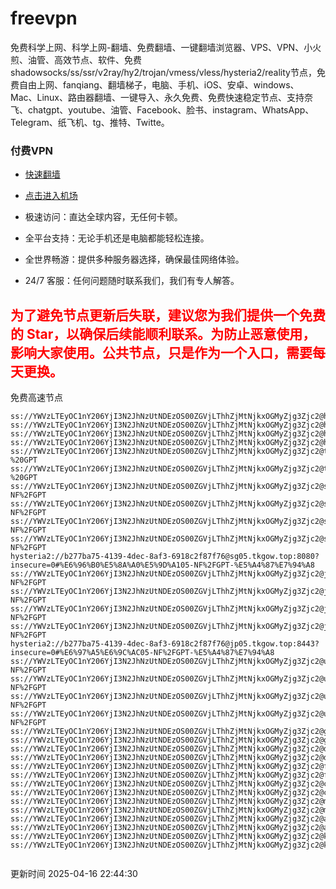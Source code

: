 # freevpn

免费科学上网、科学上网-翻墙、免费翻墙、一键翻墙浏览器、VPS、VPN、小火煎、油管、高效节点、软件、免费shadowsocks/ss/ssr/v2ray/hy2/trojan/vmess/vless/hysteria2/reality节点，免费自由上网、fanqiang、翻墙梯子，电脑、手机、iOS、安卓、windows、Mac、Linux、路由器翻墙、一键导入、永久免费、免费快速稳定节点、支持奈飞、chatgpt、youtube、油管、Facebook、脸书、instagram、WhatsApp、Telegram、纸飞机、tg、推特、Twitte。

### 付费VPN
* [快速翻墙](https://xgogo.sbs/#/register?code=wxADDy87) 

* [点击进入机场](https://xgogo.sbs/#/register?code=wxADDy87) 

* 极速访问：直达全球内容，无任何卡顿。

* 全平台支持：无论手机还是电脑都能轻松连接。

* 全世界畅游：提供多种服务器选择，确保最佳网络体验。

* 24/7 客服：任何问题随时联系我们，我们有专人解答。

## <font color="red">为了避免节点更新后失联，建议您为我们提供一个免费的 Star，以确保后续能顺利联系。为防止恶意使用，影响大家使用。公共节点，只是作为一个入口，需要每天更换。</font>

免费高速节点

```ss://YWVzLTEyOC1nY206YjI3N2JhNzUtNDEzOS00ZGVjLThhZjMtNjkxOGMyZjg3Zjc2@hk01.jgrtoioceaw.help:50384#%E9%A6%99%E6%B8%AF01
ss://YWVzLTEyOC1nY206YjI3N2JhNzUtNDEzOS00ZGVjLThhZjMtNjkxOGMyZjg3Zjc2@hk02.jigreliewolf.click:17889#%E9%A6%99%E6%B8%AF02
ss://YWVzLTEyOC1nY206YjI3N2JhNzUtNDEzOS00ZGVjLThhZjMtNjkxOGMyZjg3Zjc2@hk03.jigreliewolf.click:10838#%E9%A6%99%E6%B8%AF03
ss://YWVzLTEyOC1nY206YjI3N2JhNzUtNDEzOS00ZGVjLThhZjMtNjkxOGMyZjg3Zjc2@hk04.jgrtoioceaw.help:29956#%E9%A6%99%E6%B8%AF04
ss://YWVzLTEyOC1nY206YjI3N2JhNzUtNDEzOS00ZGVjLThhZjMtNjkxOGMyZjg3Zjc2@hk05.ijgelrkasd.click:41284#%E9%A6%99%E6%B8%AF05
ss://YWVzLTEyOC1nY206YjI3N2JhNzUtNDEzOS00ZGVjLThhZjMtNjkxOGMyZjg3Zjc2@tw01.jigreliewolf.click:30995#%E5%8F%B0%E6%B9%BE01%20-%20GPT
ss://YWVzLTEyOC1nY206YjI3N2JhNzUtNDEzOS00ZGVjLThhZjMtNjkxOGMyZjg3Zjc2@tw02.ijgelrkasd.click:22610#%E5%8F%B0%E6%B9%BE02%20-%20GPT
ss://YWVzLTEyOC1nY206YjI3N2JhNzUtNDEzOS00ZGVjLThhZjMtNjkxOGMyZjg3Zjc2@sg01.jgrtoioceaw.help:55559#%E6%96%B0%E5%8A%A0%E5%9D%A101%20-NF%2FGPT
ss://YWVzLTEyOC1nY206YjI3N2JhNzUtNDEzOS00ZGVjLThhZjMtNjkxOGMyZjg3Zjc2@sg02.jigreliewolf.click:40574#%E6%96%B0%E5%8A%A0%E5%9D%A102%20-NF%2FGPT
ss://YWVzLTEyOC1nY206YjI3N2JhNzUtNDEzOS00ZGVjLThhZjMtNjkxOGMyZjg3Zjc2@sg03.ijgelrkasd.click:23716#%E6%96%B0%E5%8A%A0%E5%9D%A103%20-NF%2FGPT
ss://YWVzLTEyOC1nY206YjI3N2JhNzUtNDEzOS00ZGVjLThhZjMtNjkxOGMyZjg3Zjc2@sg04.jgrtoioceaw.help:17971#%E6%96%B0%E5%8A%A0%E5%9D%A104%20-NF%2FGPT
hysteria2://b277ba75-4139-4dec-8af3-6918c2f87f76@sg05.tkgow.top:8080?insecure=0#%E6%96%B0%E5%8A%A0%E5%9D%A105-NF%2FGPT-%E5%A4%87%E7%94%A8
ss://YWVzLTEyOC1nY206YjI3N2JhNzUtNDEzOS00ZGVjLThhZjMtNjkxOGMyZjg3Zjc2@jp01.jgrtoioceaw.help:58645#%E6%97%A5%E6%9C%AC01%20-NF%2FGPT
ss://YWVzLTEyOC1nY206YjI3N2JhNzUtNDEzOS00ZGVjLThhZjMtNjkxOGMyZjg3Zjc2@jp02.jgrtoioceaw.help:47462#%E6%97%A5%E6%9C%AC02%20-NF%2FGPT
ss://YWVzLTEyOC1nY206YjI3N2JhNzUtNDEzOS00ZGVjLThhZjMtNjkxOGMyZjg3Zjc2@jp03.jigreliewolf.click:33414#%E6%97%A5%E6%9C%AC03%20-NF%2FGPT
ss://YWVzLTEyOC1nY206YjI3N2JhNzUtNDEzOS00ZGVjLThhZjMtNjkxOGMyZjg3Zjc2@jp04.ijgelrkasd.click:58223#%E6%97%A5%E6%9C%AC04%20-NF%2FGPT
hysteria2://b277ba75-4139-4dec-8af3-6918c2f87f76@jp05.tkgow.top:8443?insecure=0#%E6%97%A5%E6%9C%AC05-NF%2FGPT-%E5%A4%87%E7%94%A8
ss://YWVzLTEyOC1nY206YjI3N2JhNzUtNDEzOS00ZGVjLThhZjMtNjkxOGMyZjg3Zjc2@us01.jgrtoioceaw.help:48129#%E7%BE%8E%E5%9B%BD01%20-NF%2FGPT
ss://YWVzLTEyOC1nY206YjI3N2JhNzUtNDEzOS00ZGVjLThhZjMtNjkxOGMyZjg3Zjc2@us02.jgrtoioceaw.help:44907#%E7%BE%8E%E5%9B%BD02%20-NF%2FGPT
ss://YWVzLTEyOC1nY206YjI3N2JhNzUtNDEzOS00ZGVjLThhZjMtNjkxOGMyZjg3Zjc2@us03.jigreliewolf.click:43330#%E7%BE%8E%E5%9B%BD03%20-NF%2FGPT
ss://YWVzLTEyOC1nY206YjI3N2JhNzUtNDEzOS00ZGVjLThhZjMtNjkxOGMyZjg3Zjc2@us04.ijgelrkasd.click:44130#%E7%BE%8E%E5%9B%BD04%20-NF%2FGPT
ss://YWVzLTEyOC1nY206YjI3N2JhNzUtNDEzOS00ZGVjLThhZjMtNjkxOGMyZjg3Zjc2@gb01.jgrtoioceaw.help:27765#%E8%8B%B1%E5%9B%BD01
ss://YWVzLTEyOC1nY206YjI3N2JhNzUtNDEzOS00ZGVjLThhZjMtNjkxOGMyZjg3Zjc2@gb02.jigreliewolf.click:52762#%E8%8B%B1%E5%9B%BD02
ss://YWVzLTEyOC1nY206YjI3N2JhNzUtNDEzOS00ZGVjLThhZjMtNjkxOGMyZjg3Zjc2@de01.jgrtoioceaw.help:20635#%E5%BE%B7%E5%9B%BD01
ss://YWVzLTEyOC1nY206YjI3N2JhNzUtNDEzOS00ZGVjLThhZjMtNjkxOGMyZjg3Zjc2@de02.jigreliewolf.click:52770#%E5%BE%B7%E5%9B%BD02
ss://YWVzLTEyOC1nY206YjI3N2JhNzUtNDEzOS00ZGVjLThhZjMtNjkxOGMyZjg3Zjc2@fr01.ijgelrkasd.click:32568#%E6%B3%95%E5%9B%BD01
ss://YWVzLTEyOC1nY206YjI3N2JhNzUtNDEzOS00ZGVjLThhZjMtNjkxOGMyZjg3Zjc2@fr02.jigreliewolf.click:45265#%E6%B3%95%E5%9B%BD02
ss://YWVzLTEyOC1nY206YjI3N2JhNzUtNDEzOS00ZGVjLThhZjMtNjkxOGMyZjg3Zjc2@ca01.jigreliewolf.click:30461#%E5%8A%A0%E6%8B%BF%E5%A4%A701
ss://YWVzLTEyOC1nY206YjI3N2JhNzUtNDEzOS00ZGVjLThhZjMtNjkxOGMyZjg3Zjc2@ca02.ijgelrkasd.click:24053#%E5%8A%A0%E6%8B%BF%E5%A4%A702
ss://YWVzLTEyOC1nY206YjI3N2JhNzUtNDEzOS00ZGVjLThhZjMtNjkxOGMyZjg3Zjc2@my01.jigreliewolf.click:52408#%E9%A9%AC%E6%9D%A5%E8%A5%BF%E4%BA%9A01
ss://YWVzLTEyOC1nY206YjI3N2JhNzUtNDEzOS00ZGVjLThhZjMtNjkxOGMyZjg3Zjc2@my02.ijgelrkasd.click:25519#%E9%A9%AC%E6%9D%A5%E8%A5%BF%E4%BA%9A02
ss://YWVzLTEyOC1nY206YjI3N2JhNzUtNDEzOS00ZGVjLThhZjMtNjkxOGMyZjg3Zjc2@au01.jgrtoioceaw.help:13460#%E6%BE%B3%E5%A4%A7%E5%88%A9%E4%BA%9A01
ss://YWVzLTEyOC1nY206YjI3N2JhNzUtNDEzOS00ZGVjLThhZjMtNjkxOGMyZjg3Zjc2@au02.ijgelrkasd.click:46073#%E6%BE%B3%E5%A4%A7%E5%88%A9%E4%BA%9A02
ss://YWVzLTEyOC1nY206YjI3N2JhNzUtNDEzOS00ZGVjLThhZjMtNjkxOGMyZjg3Zjc2@ko01.jgrtoioceaw.help:46108#%E9%9F%A9%E5%9B%BD01
ss://YWVzLTEyOC1nY206YjI3N2JhNzUtNDEzOS00ZGVjLThhZjMtNjkxOGMyZjg3Zjc2@ko02.jigreliewolf.click:50181#%E9%9F%A9%E5%9B%BD02


```
更新时间 2025-04-16 22:44:30